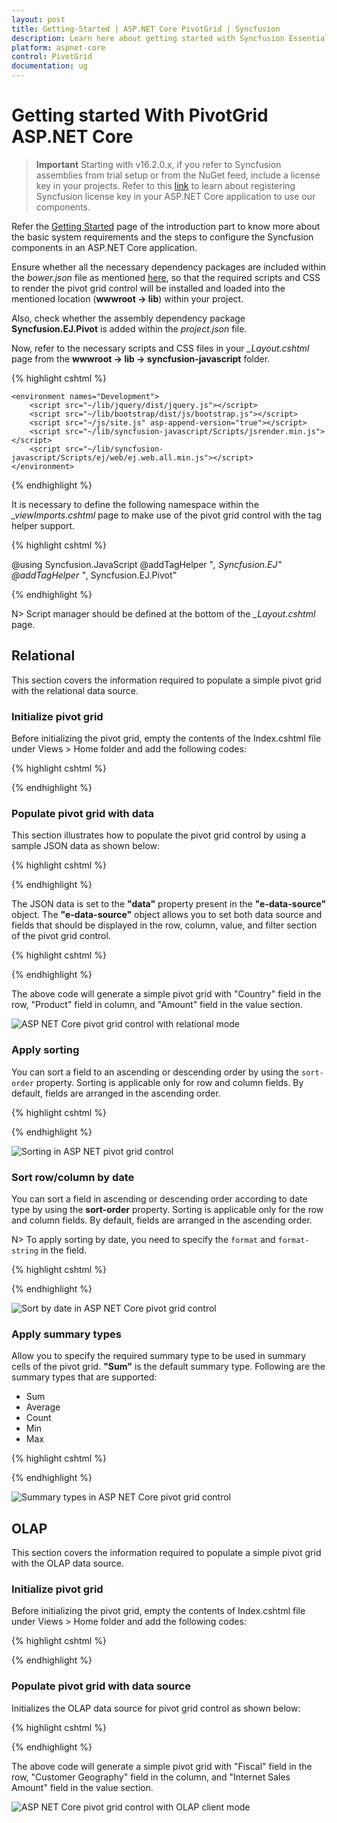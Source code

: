 ```yaml
---
layout: post
title: Getting-Started | ASP.NET Core PivotGrid | Syncfusion
description: Learn here about getting started with Syncfusion Essential ASP.NET Core PivotGrid Control, its elements, and more.
platform: aspnet-core
control: PivotGrid
documentation: ug
---
```


# Getting started With PivotGrid ASP.NET Core

>**Important**
Starting with v16.2.0.x, if you refer to Syncfusion assemblies from trial setup or from the NuGet feed, include a license key in your projects. Refer to this [link](https://help.syncfusion.com/common/essential-studio/licensing/overview) to learn about registering Syncfusion license key in your ASP.NET Core application to use our components.

Refer the [Getting Started](/aspnet-core/getting-started) page of the introduction part to know more about the basic system requirements and the steps to configure the Syncfusion components in an ASP.NET Core application.

Ensure whether all the necessary dependency packages are included within the *bower.json* file as mentioned [here](/aspnet-core/getting-started#configure-syncfusion-components-in-aspnet-core-application), so that the required scripts and CSS to render the pivot grid control will be installed and loaded into the mentioned location (**wwwroot -> lib**) within your project.

Also, check whether the assembly dependency package **Syncfusion.EJ.Pivot**  is added within the *project.json* file.

Now, refer to the necessary scripts and CSS files in your *_Layout.cshtml* page from the **wwwroot -> lib -> syncfusion-javascript** folder.

{% highlight cshtml %}

<html>
<head>
    <environment names="Development">
        <link rel="stylesheet" href="~/lib/bootstrap/dist/css/bootstrap.css" />
        <link rel="stylesheet" href="~/css/site.css" />
        <link href="~/lib/syncfusion-javascript/Content/ej/web/default-theme/ej.web.all.min.css" rel="stylesheet" />
        <link href="~/lib/syncfusion-javascript/Content/ej/web/responsive-css/ej.responsive.css" rel="stylesheet" />
    </environment>
</head>
<body>

    <environment names="Development">
        <script src="~/lib/jquery/dist/jquery.js"></script>
        <script src="~/lib/bootstrap/dist/js/bootstrap.js"></script>
        <script src="~/js/site.js" asp-append-version="true"></script>
        <script src="~/lib/syncfusion-javascript/Scripts/jsrender.min.js"></script>
        <script src="~/lib/syncfusion-javascript/Scripts/ej/web/ej.web.all.min.js"></script>
    </environment>

</body>
</html>

{% endhighlight %}

It is necessary to define the following namespace within the *_viewImports.cshtml* page to make use of the pivot grid control with the tag helper support.

{% highlight cshtml %}

@using Syncfusion.JavaScript
@addTagHelper "*, Syncfusion.EJ"
@addTagHelper "*, Syncfusion.EJ.Pivot"

{% endhighlight %}

N> Script manager should be defined at the bottom of the *_Layout.cshtml* page.

## Relational

This section covers the information required to populate a simple pivot grid with the relational data source.

### Initialize pivot grid

Before initializing the pivot grid, empty the contents of the Index.cshtml file under Views > Home folder and add the following codes:

{% highlight cshtml %}

<ej-pivot-grid id="PivotGrid1"></ej-pivot-grid>

{% endhighlight %}

### Populate pivot grid with data

This section illustrates how to populate the pivot grid control by using a sample JSON data as shown below:

{% highlight cshtml %}

<ej-pivot-grid id="PivotGrid1" load="onload"></ej-pivot-grid>

<script type="text/javascript">
function onload(args) {
    args.model.dataSource.data = [
                    { Amount: 100, Country: "Canada", Date: "FY 2005", Product: "Bike", Quantity: 2, State: "Alberta" },
                    { Amount: 200, Country: "Canada", Date: "FY 2006", Product: "Van", Quantity: 3, State: "British Columbia" },
                    { Amount: 300, Country: "Canada", Date: "FY 2007", Product: "Car", Quantity: 4, State: "Brunswick" },
                    { Amount: 150, Country: "Canada", Date: "FY 2008", Product: "Bike", Quantity: 3, State: "Manitoba" },
                    { Amount: 200, Country: "Canada", Date: "FY 2006", Product: "Car", Quantity: 4, State: "Ontario" },
                    { Amount: 100, Country: "Canada", Date: "FY 2007", Product: "Van", Quantity: 1, State: "Quebec" },
                    { Amount: 200, Country: "France", Date: "FY 2005", Product: "Bike", Quantity: 2, State: "Charente-Maritime" },
                    { Amount: 250, Country: "France", Date: "FY 2006", Product: "Van", Quantity: 4, State: "Essonne" },
                    { Amount: 300, Country: "France", Date: "FY 2007", Product: "Car", Quantity: 3, State: "Garonne (Haute)" },
                    { Amount: 150, Country: "France", Date: "FY 2008", Product: "Van", Quantity: 2, State: "Gers" },
                    { Amount: 200, Country: "Germany", Date: "FY 2006", Product: "Van", Quantity: 3, State: "Bayern" },
                    { Amount: 250, Country: "Germany", Date: "FY 2007", Product: "Car", Quantity: 3, State: "Brandenburg" },
                    { Amount: 150, Country: "Germany", Date: "FY 2008", Product: "Car", Quantity: 4, State: "Hamburg" },
                    { Amount: 200, Country: "Germany", Date: "FY 2008", Product: "Bike", Quantity: 4, State: "Hessen" },
                    { Amount: 150, Country: "Germany", Date: "FY 2007", Product: "Van", Quantity: 3, State: "Nordrhein-Westfalen" },
                    { Amount: 100, Country: "Germany", Date: "FY 2005", Product: "Bike", Quantity: 2, State: "Saarland" },
                    { Amount: 150, Country: "United Kingdom", Date: "FY 2008", Product: "Bike", Quantity: 5, State: "England" },
                    { Amount: 250, Country: "United States", Date: "FY 2007", Product: "Car", Quantity: 4, State: "Alabama" },
                    { Amount: 200, Country: "United States", Date: "FY 2005", Product: "Van", Quantity: 4, State: "California" },
                    { Amount: 100, Country: "United States", Date: "FY 2006", Product: "Bike", Quantity: 2, State: "Colorado" },
                    { Amount: 150, Country: "United States", Date: "FY 2008", Product: "Car", Quantity: 3, State: "New Mexico" },
                    { Amount: 200, Country: "United States", Date: "FY 2005", Product: "Bike", Quantity: 4, State: "New York" },
                    { Amount: 250, Country: "United States", Date: "FY 2008", Product: "Car", Quantity: 3, State: "North Carolina" },
                    { Amount: 300, Country: "United States", Date: "FY 2007", Product: "Van", Quantity: 4, State: "South Carolina" }
    ];
}
</script>

{% endhighlight %}

The JSON data is set to the **"data"** property present in the **"e-data-source"** object. The **"e-data-source"** object allows you to set both data source and fields that should be displayed in the row, column, value, and filter section of the pivot grid control.

{% highlight cshtml %}

<ej-pivot-grid id="PivotGrid1" load="onload">
    <e-data-source>
        <e-pivot-rows>
            <e-row-field field-name="Country" field-caption="Country"></e-row-field>
        </e-pivot-rows>
        <e-pivot-columns>
            <e-column-field field-name="Product" field-caption="Product"></e-column-field>
        </e-pivot-columns>
        <e-pivot-values>
            <e-value-field field-name="Amount" field-caption="Amount"></e-value-field>
        </e-pivot-values>
    </e-data-source>
</ej-pivot-grid>

{% endhighlight %}

The above code will generate a simple pivot grid with "Country" field in the row, "Product" field in column, and "Amount" field in the value section.

![ASP NET Core pivot grid control with relational mode](Getting-Started_images/purejs.png)

### Apply sorting

You can sort a field to an ascending or descending order by using the `sort-order` property. Sorting is applicable only for row and column fields. By default, fields are arranged in the ascending order.

{% highlight cshtml %}

<ej-pivot-grid id="PivotGrid1" load="onload">
    <e-data-source>
        <e-pivot-rows>
            <e-row-field field-name="Country" field-caption="Country" sort-order="Descending"></e-row-field>
        </e-pivot-rows>
        <e-pivot-columns>
            <e-column-field field-name="Product" field-caption="Product"></e-column-field>
        </e-pivot-columns>
        <e-pivot-values>
            <e-value-field field-name="Amount" field-caption="Amount"></e-value-field>
        </e-pivot-values>
    </e-data-source>
</ej-pivot-grid>

{% endhighlight %}

![Sorting in ASP NET pivot grid control](Getting-Started_images/purejssorting.png)

### Sort row/column by date

You can sort a field in ascending or descending order according to date type by using the **sort-order** property. Sorting is applicable only for the row and column fields. By default, fields are arranged in the ascending order.

N> To apply sorting by date, you need to specify the `format` and `format-string` in the field.

{% highlight cshtml %}

<ej-pivot-grid id="PivotGrid1" load="onload">
    <e-data-source>
        <e-pivot-rows>
            <e-row-field field-name="Date" field-caption="Date" format="date" format-string="dd-MM-yyy" sort-order="Descending"></e-row-field>
        </e-pivot-rows>
        <e-pivot-columns>
            <e-column-field field-name="Day" field-caption="Day" format="date" format-string="ddd" sort-order="Ascending"></e-column-field>
        </e-pivot-columns>
        <e-pivot-values>
            <e-value-field field-name="Amount" field-caption="Amount"></e-value-field>
        </e-pivot-values>
    </e-data-source>
</ej-pivot-grid>

<script type="text/javascript">
function onload(args) {
    args.model.dataSource.data = [
            { Amount: 100, Date: "5-1-2017", Day: "Wednesday" },
            { Amount: 200, Date: "1-2-2017", Day: "Sunday" },
            { Amount: 300, Date: "1-1-2018", Day: "Thursday" },
            { Amount: 150, Date: "5-1-2018", Day: "Wednesday" },
            { Amount: 200, Date: "1-2-2017", Day: "Thursday" },
            { Amount: 100, Date: "1-1-2018", Day: "Sunday" },
            { Amount: 200, Date: "5-1-2017", Day: "Wednesday" },
            { Amount: 250, Date: "1-2-2017", Day: "Sunday" }
            //....
        ];
}
</script>

{% endhighlight %}

![Sort by date in ASP NET Core pivot grid control](Getting-Started_images/sortbydate.png)

### Apply summary types

Allow you to specify the required summary type to be used in summary cells of the pivot grid. **"Sum"** is the default summary type. Following are the summary types that are supported:

* Sum
* Average
* Count
* Min
* Max

{% highlight cshtml %}

<ej-pivot-grid id="PivotGrid1" is-responsive="true" load="onload">
    <e-data-source>
        <e-pivot-rows>
            <e-row-field field-name="Country" field-caption="Country"></e-row-field>
        </e-pivot-rows>
        <e-pivot-columns>
            <e-column-field field-name="Product" field-caption="Product"></e-column-field>
        </e-pivot-columns>
        <e-pivot-values>
            <e-value-field field-name="Amount" field-caption="Amount" summary-type="Average"></e-value-field>
            <e-value-field field-name="Quantity" field-caption="Quantity" summary-type="Count"></e-value-field>
        </e-pivot-values>
    </e-data-source>
</ej-pivot-grid>

{% endhighlight %}

![Summary types in ASP NET Core pivot grid control](Getting-Started_images/purejssummarytype.png)

## OLAP

This section covers the information required to populate a simple pivot grid with the OLAP data source.

### Initialize pivot grid

Before initializing the pivot grid, empty the contents of Index.cshtml file under Views > Home folder and add the following codes:

{% highlight cshtml %}

<ej-pivot-grid id="PivotGrid1"></ej-pivot-grid>

{% endhighlight %}

### Populate pivot grid with data source

Initializes the OLAP data source for pivot grid control as shown below:

{% highlight cshtml %}

<ej-pivot-grid id="PivotGrid1">
    <e-data-source catalog="Adventure Works DW 2008 SE" cube="Adventure Works" data="//bi.syncfusion.com/olap/msmdpump.dll">
        <e-pivot-rows>
            <e-row-field field-name="[Date].[Fiscal]"></e-row-field>
        </e-pivot-rows>
        <e-pivot-columns>
            <e-column-field field-name="[Customer].[Customer Geography]"></e-column-field>
        </e-pivot-columns>
        <e-pivot-values>
            <e-value-field axis="Column">
                <e-measures>
                    <e-measure-items field-name="[Measures].[Internet Sales Amount]"></e-measure-items>
                </e-measures>
            </e-value-field>
        </e-pivot-values>
    </e-data-source>
</ej-pivot-grid>

{% endhighlight %}

The above code will generate a simple pivot grid with "Fiscal" field in the row, "Customer Geography" field in the column, and "Internet Sales Amount" field in the value section.

![ASP NET Core pivot grid control with OLAP client mode](Getting-Started_images/Olap.png)
